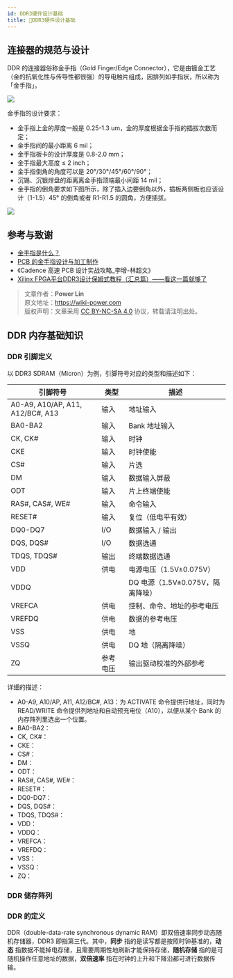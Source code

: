 ```yaml
---
id: DDR3硬件设计基础
title: 🚧DDR3硬件设计基础
---
```


## 连接器的规范与设计

DDR 的连接器俗称金手指（Gold Finger/Edge Connector），它是由镀金工艺（金的抗氧化性与传导性都很强）的导电触片组成，因排列如手指状，所以称为「金手指」。

![](https://wiki-media-1253965369.cos.ap-guangzhou.myqcloud.com/img/20200226143912.png)

金手指的设计要求：

- 金手指上金的厚度一般是 0.25-1.3 um，金的厚度根据金手指的插拔次数而定；
- 金手指间的最小距离 6 mil；
- 金手指板卡的设计厚度是 0.8-2.0 mm；
- 金手指最大高度 ≤ 2 inch；
- 金手指倒角的角度可以是 20°/30°/45°/60°/90°；
- 沉锡、沉银焊盘的距离离金手指顶端最小间距 14 mil；
- 金手指的倒角要求如下图所示，除了插入边要倒角以外，插板两侧板也应该设计（1-1.5）45° 的倒角或者 R1-R1.5 的圆角，方便插拔。

![](https://wiki-media-1253965369.cos.ap-guangzhou.myqcloud.com/img/20200226144135.png)

## 参考与致谢

- [金手指是什么？](https://mp.weixin.qq.com/s?__biz=MjM5NTEwMzgzMQ==&mid=2649269244&idx=2&sn=ca73ef4b3734b41d59ab1e14bcb6623a&chksm=bee196c489961fd25380547dcc36f7ff6c129ffd2382a460d432f6152782ab347f7118cf233e&mpshare=1&scene=1&srcid=&sharer_sharetime=1582689705345&sharer_shareid=57baeb2b96d0cff9b17ac2c15b36602b&key=c7906fbfc53fe5d7bc99093e125472fc5bf7bce47f6e60a292ce9c07c4c99bd1855651114bf5b1f7f41907fbbedf35ee741ee5fbca484d64380c1486cc70f0946f35eadff73993f9cbab7af47b3b6e56&ascene=1&uin=MTk5MDUwOTA0Mg%3D%3D&devicetype=Windows+10&version=62080079&lang=zh_CN&exportkey=A%2BV%2F1nGsX3dWAdVVwb3gU4A%3D&pass_ticket=9Co0R2f8RJ%2BAEY%2FRlXB3p4L%2BjB3NsANRp2QCMNR1ZRpWYbXz9Y2XhUZog5FHSu%2Fm)
- [PCB 的金手指设计与加工制作](https://mp.weixin.qq.com/s?__biz=MzA3NTEzODc2Mg==&mid=2651875943&idx=1&sn=e2d707f5af6371740cc9d6512434ca0e&chksm=8491d9c2b3e650d4b597d19d9956449156b64e69e7270c2370ef4dfc40aaab6ee09ea4e690f9&mpshare=1&scene=1&srcid=&sharer_sharetime=1582831875991&sharer_shareid=57baeb2b96d0cff9b17ac2c15b36602b&key=039e41916f0c5b3112996dc0d3d118480fc4471f799c219533de763261185bac35959a99889118a8c749bcca85a2ab1c07491a572297d5281cb91702606e77b45ab7547c5d031fdef888c6ae1860c17d&ascene=1&uin=MTk5MDUwOTA0Mg%3D%3D&devicetype=Windows+10&version=62080079&lang=zh_CN&exportkey=A3n60iUGoPLNJyA6X6FXphE%3D&pass_ticket=z4ox3f8nl73K2MPu0EBLLe%2FAru4MK%2B7c3EfDVNQbWWoZL0WujjMAwkBNocQsOmu8)
- 《Cadence 高速 PCB 设计实战攻略\_李增-林超文》
- [Xilinx FPGA平台DDR3设计保姆式教程（汇总篇）——看这一篇就够了](https://blog.csdn.net/m0_52840978/article/details/121191410?spm=1001.2014.3001.5501)

> 文章作者：**Power Lin**  
> 原文地址：<https://wiki-power.com>  
> 版权声明：文章采用 [CC BY-NC-SA 4.0](https://creativecommons.org/licenses/by/4.0/deed.zh) 协议，转载请注明出处。

## DDR 内存基础知识

### DDR 引脚定义

以 DDR3 SDRAM（Micron）为例，引脚符号对应的类型和描述如下：

| 引脚符号                         | 类型     | 描述                             |
| -------------------------------- | -------- | -------------------------------- |
| A0-A9, A10/AP, A11, A12/BC#, A13 | 输入     | 地址输入                         |
| BA0-BA2                          | 输入     | Bank 地址输入                    |
| CK, CK#                          | 输入     | 时钟                             |
| CKE                              | 输入     | 时钟使能                         |
| CS#                              | 输入     | 片选                             |
| DM                               | 输入     | 数据输入屏蔽                     |
| ODT                              | 输入     | 片上终端使能                     |
| RAS#, CAS#, WE#                  | 输入     | 命令输入                         |
| RESET#                           | 输入     | 复位（低电平有效）               |
| DQ0-DQ7                          | I/O      | 数据输入 / 输出                  |
| DQS, DQS#                        | I/O      | 数据选通                         |
| TDQS, TDQS#                      | 输出     | 终端数据选通                     |
| VDD                              | 供电     | 电源电压（1.5V±0.075V）          |
| VDDQ                             |          | DQ 电源（1.5V±0.075V，隔离降噪） |
| VREFCA                           | 供电     | 控制、命令、地址的参考电压       |
| VREFDQ                           | 供电     | 数据的参考电压                   |
| VSS                              | 供电     | 地                               |
| VSSQ                             | 供电     | DQ 地（隔离降噪）                |
| ZQ                               | 参考电压 | 输出驱动校准的外部参考           |

详细的描述：

- A0-A9, A10/AP, A11, A12/BC#, A13：为 ACTIVATE 命令提供行地址，同时为 READ/WRITE 命令提供列地址和自动预充电位（A10），以便从某个 Bank 的内存阵列里选出一个位置。
- BA0-BA2：
- CK, CK#：
- CKE：
- CS#：
- DM：
- ODT：
- RAS#, CAS#, WE#：
- RESET#：
- DQ0-DQ7：
- DQS, DQS#：
- TDQS, TDQS#：
- VDD：
- VDDQ：
- VREFCA：
- VREFDQ：
- VSS：
- VSSQ：
- ZQ：

### DDR 储存阵列

### DDR 的定义

DDR（double-data-rate synchronous dynamic RAM）即双倍速率同步动态随机存储器，DDR3 即指第三代。其中，**同步** 指的是读写都是按照时钟基准的，**动态** 指数据不能掉电存储，且需要周期性地刷新才能保持存储，**随机存储** 指的是可随机操作任意地址的数据，**双倍速率** 指在时钟的上升和下降沿都可进行数据传输。
